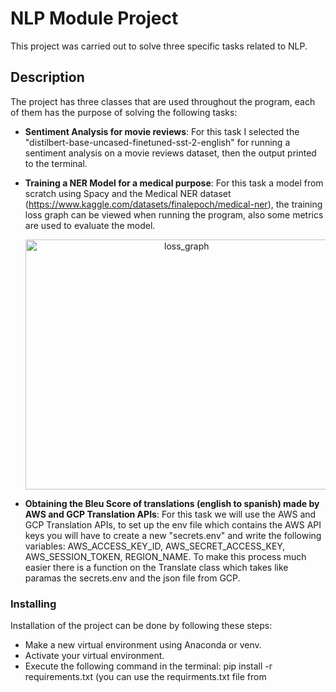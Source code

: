 # NLP Module Project

This project was carried out to solve three specific tasks related to NLP.

## Description

The project has three classes that are used throughout the program, each of them has the purpose of solving the following tasks:
* <b>Sentiment Analysis for movie reviews</b>:
    For this task I selected the "distilbert-base-uncased-finetuned-sst-2-english" for running a sentiment analysis on a movie reviews dataset, then the output printed     to the terminal.
* <b>Training a NER Model for a medical purpose</b>:
    For this task a model from scratch using Spacy and the Medical NER dataset (https://www.kaggle.com/datasets/finalepoch/medical-ner), the training loss graph can be     viewed when running the program, also some metrics are used to evaluate the model.
    
    <p align="center"><img style="width: 500px; height: 400px;" src="loss_graph.jpg" alt="loss_graph"></p>
    
* <b>Obtaining the Bleu Score of translations (english to spanish) made by AWS and GCP Translation APIs</b>:
    For this task we will use the AWS and GCP Translation APIs, to set up the env file which contains the AWS API keys you will have to create a new "secrets.env" and     write the following variables: AWS_ACCESS_KEY_ID, AWS_SECRET_ACCESS_KEY, AWS_SESSION_TOKEN, REGION_NAME.
    To make this process much easier there is a function on the Translate class which takes like paramas the secrets.env and the json file from GCP.
    
### Installing
Installation of the project can be done by following these steps:
* Make a new virtual environment using Anaconda or venv.
* Activate your virtual environment.
* Execute the following command in the terminal: pip install -r requirements.txt (you can use the requirments.txt file from